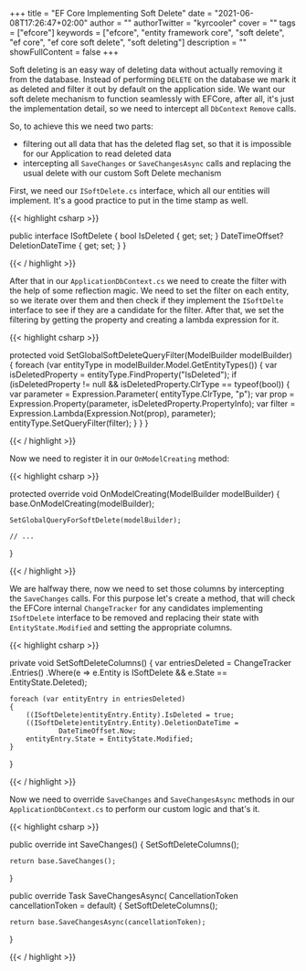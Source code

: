 +++
title = "EF Core Implementing Soft Delete"
date = "2021-06-08T17:26:47+02:00"
author = ""
authorTwitter = "kyrcooler"
cover = ""
tags = ["efcore"]
keywords = ["efcore", "entity framework core", "soft delete", "ef core", "ef core soft delete", "soft deleting"]
description = ""
showFullContent = false
+++

Soft deleting is an easy way of deleting data without actually removing it from the database. Instead of performing `DELETE` on the database we mark it as deleted and filter it out by default on the application side. We want our soft delete mechanism to function seamlessly with EFCore, after all, it's just the implementation detail, so we need to intercept all `DbContext` `Remove` calls.

So, to achieve this we need two parts: 
- filtering out all data that has the deleted flag set, so that it is impossible for our Application to read deleted data
- intercepting all `SaveChanges` or `SaveChangesAsync` calls and replacing the usual delete with our custom Soft Delete mechanism

First, we need our `ISoftDelete.cs` interface, which all our entities will implement. It's a good practice to put in the time stamp as well.

{{< highlight csharp >}}

public interface ISoftDelete
{
    bool IsDeleted { get; set; }
    DateTimeOffset? DeletionDateTime { get; set; }
}

{{< / highlight >}}

After that in our `ApplicationDbContext.cs` we need to create the filter with the help of some reflection magic. We need to set the filter on each entity, so we iterate over them and then check if they implement the `ISoftDelte` interface to see if they are a candidate for the filter. After that, we set the filtering by getting the property and creating a lambda expression for it.

{{< highlight csharp >}}

protected void SetGlobalSoftDeleteQueryFilter(ModelBuilder modelBuilder)
{
    foreach (var entityType in modelBuilder.Model.GetEntityTypes())
    {
        var isDeletedProperty = entityType.FindProperty("IsDeleted");
        if (isDeletedProperty != null 
            && isDeletedProperty.ClrType == typeof(bool))
        {
            var parameter = Expression.Parameter(
                entityType.ClrType, "p");
            var prop = Expression.Property(parameter, 
                isDeletedProperty.PropertyInfo);
            var filter = Expression.Lambda(Expression.Not(prop),
                parameter);
            entityType.SetQueryFilter(filter);
        }
    }
}

{{< / highlight >}}

Now we need to register it in our `OnModelCreating` method:

{{< highlight csharp >}}

protected override void OnModelCreating(ModelBuilder modelBuilder)
{
    base.OnModelCreating(modelBuilder);

    SetGlobalQueryForSoftDelete(modelBuilder);

    // ...
}

{{< / highlight >}}

We are halfway there, now we need to set those columns by intercepting the `SaveChanges` calls. For this purpose let's create a method, that will check the EFCore internal `ChangeTracker` for any candidates implementing `ISoftDelete` interface to be removed and replacing their state with `EntityState.Modified` and setting the appropriate columns.

{{< highlight csharp >}}

private void SetSoftDeleteColumns()
{
    var entriesDeleted = ChangeTracker
        .Entries()
        .Where(e => e.Entity is ISoftDelete 
                && e.State == EntityState.Deleted);

    foreach (var entityEntry in entriesDeleted)
    {
        ((ISoftDelete)entityEntry.Entity).IsDeleted = true;
        ((ISoftDelete)entityEntry.Entity).DeletionDateTime = 
                DateTimeOffset.Now;
        entityEntry.State = EntityState.Modified;
    }
}

{{< / highlight >}}

Now we need to override `SaveChanges` and `SaveChangesAsync` methods in our `ApplicationDbContext.cs` to perform our custom logic and that's it.

{{< highlight csharp >}}

public override int SaveChanges()
{
    SetSoftDeleteColumns();

    return base.SaveChanges();
}

public override Task<int> SaveChangesAsync(
    CancellationToken cancellationToken = default)
{
    SetSoftDeleteColumns();

    return base.SaveChangesAsync(cancellationToken);
}

{{< / highlight >}}